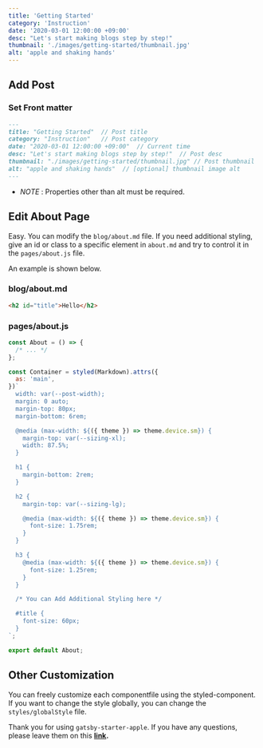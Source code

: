 ```yaml
---
title: 'Getting Started'
category: 'Instruction'
date: '2020-03-01 12:00:00 +09:00'
desc: "Let's start making blogs step by step!"
thumbnail: './images/getting-started/thumbnail.jpg'
alt: 'apple and shaking hands'
---
```


## Add Post

### Set Front matter

```md
---
title: "Getting Started"  // Post title
category: "Instruction"   // Post category
date: "2020-03-01 12:00:00 +09:00"  // Current time
desc: "Let's start making blogs step by step!"  // Post desc
thumbnail: "./images/getting-started/thumbnail.jpg" // Post thumbnail
alt: "apple and shaking hands"  // [optional] thumbnail image alt
---
```

- _NOTE_ : Properties other than alt must be required.

## Edit About Page

Easy. You can modify the `blog/about.md` file. If you need additional styling,
give an id or class to a specific element in `about.md` and try to control it in
the `pages/about.js` file.

An example is shown below.

### blog/about.md

```md
<h2 id="title">Hello</h2>
```

### pages/about.js

```js
const About = () => {
  /* ... */
};

const Container = styled(Markdown).attrs({
  as: 'main',
})`
  width: var(--post-width);
  margin: 0 auto;
  margin-top: 80px;
  margin-bottom: 6rem;

  @media (max-width: ${({ theme }) => theme.device.sm}) {
    margin-top: var(--sizing-xl);
    width: 87.5%;
  }

  h1 {
    margin-bottom: 2rem;
  }

  h2 {
    margin-top: var(--sizing-lg);

    @media (max-width: ${({ theme }) => theme.device.sm}) {
      font-size: 1.75rem;
    }
  }

  h3 {
    @media (max-width: ${({ theme }) => theme.device.sm}) {
      font-size: 1.25rem;
    }
  }

  /* You can Add Additional Styling here */

  #title {
    font-size: 60px;
  }
`;

export default About;
```

## Other Customization

You can freely customize each componentfile using the styled-component. If you
want to change the style globally, you can change the `styles/globalStyle` file.

Thank you for using `gatsby-starter-apple`. If you have any questions, please
leave them on this
**[link](https://github.com/sungik-choi/gatsby-starter-apple/issues).**
